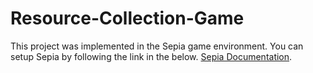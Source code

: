 # Resource-Collection-Game
This project was implemented in the Sepia game environment.
You can setup Sepia by following the link in the below.
[Sepia Documentation](http://engr.case.edu/ray_soumya/Sepia/html/setup.html).
